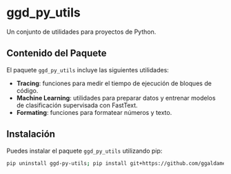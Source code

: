 # ggd_py_utils

Un conjunto de utilidades para proyectos de Python.

## Contenido del Paquete

El paquete `ggd_py_utils` incluye las siguientes utilidades:

* **Tracing**: funciones para medir el tiempo de ejecución de bloques de código.
* **Machine Learning**: utilidades para preparar datos y entrenar modelos de clasificación supervisada con FastText.
* **Formating**: funciones para formatear números y texto.

## Instalación

Puedes instalar el paquete `ggd_py_utils` utilizando pip:
```bash
pip uninstall ggd-py-utils; pip install git+https://github.com/ggaldamesd/ggd-py-utils.git